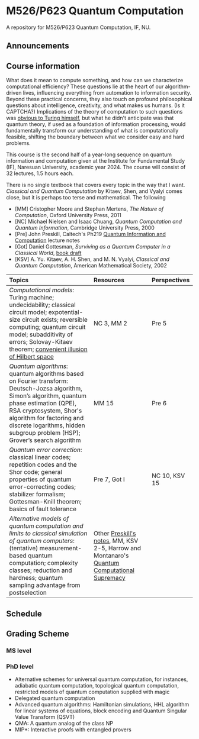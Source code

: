 # M526/P623 Quantum Computation
A repository for M526/P623 Quantum Computation, IF, NU. 

## Announcements

## Course information

What does it mean to compute something, and how can we characterize computational efficiency? These questions lie at the heart of our algorithm-driven lives, influencing everything from automation to information security. Beyond these practical concerns, they also touch on profound philosophical questions about intelligence, creativity, and what makes us humans. (Is it CAPTCHA?) Implications of the theory of computation to such questions was [obvious to Turing himself](https://en.wikipedia.org/wiki/Computing_Machinery_and_Intelligence), but what he didn't anticipate was that quantum theory, if used as a foundation of information processing, would fundamentally transform our understanding of what is computationally feasible, shifting the boundary between what we consider easy and hard problems.

This course is the second half of a year-long sequence on quantum information and computation given at the Institute for Fundamental Study (IF), Naresuan University, academic year 2024. The course will consist of 32 lectures, 1.5 hours each. 

<!--For roughly the first half of the course, we'll put on our computer-scientist hats and examine computational thinking and kinds of algorithms we could run on a large-scale, error-free quantum computer. Then we’ll explore the fundamental idea required to build such a machine–quantum error correction–and, if time permits, discuss other computationally equivalent models of quantum computation and the ongoing quest to find concrete advantages of quantum computers over their classical counterparts. -->

There is no single textbook that covers every topic in the way that I want. *Classical and Quantum Computation* by Kitaev, Shen, and Vyalyi comes close, but it is perhaps too terse and mathematical. The following

- [MM] Cristopher Moore and Stephan Mertens, *The Nature of Computation*, Oxford University Press, 2011
- [NC] Michael Nielsen and Isaac Chuang, *Quantum Computation and Quantum Information*, Cambridge University Press, 2000
- [Pre] John Preskill, Caltech's Ph219 [Quantum Information and Computation](http://theory.caltech.edu/~preskill/ph229/) lecture notes
- [Got] Daniel Gottesman, *Surviving as a Quantum Computer in a Classical World*, [book draft](https://www.cs.umd.edu/class/spring2024/cmsc858G/QECCbook-2024-ch1-15.pdf)
- [KSV] A. Yu. Kitaev, A. H. Shen, and M. N. Vyalyi, *Classical and Quantum Computation*, American Mathematical Society, 2002

|Topics|Resources|Perspectives|
|:-----|:--------|:-----------|
|*Computational models*: Turing machine; undecidability; classical circuit model; expotential-size circuit exists; reversible computing; quantum circuit model; subadditivity of errors; Solovay-Kitaev theorem; [convenient illusion of Hilbert space](https://arxiv.org/abs/1102.1360)|NC 3, MM 2|Pre 5|
|*Quantum algorithms*: quantum algorithms based on Fourier transform: Deutsch-Jozsa algorithm, Simon’s algorithm, quantum phase estimation (QPE), RSA cryptosystem, Shor's algorithm for factoring and discrete logarithms, hidden subgroup problem (HSP); Grover’s search algorithm|MM 15|Pre 6|
|*Quantum error correction*: classical linear codes; repetition codes and the Shor code; general properties of quantum error-correcting codes; stabilizer formalism; Gottesman-Knill theorem; basics of fault tolerance|Pre 7, Got I|NC 10, KSV 15|
|*Alternative models of quantum computation and limits to classical simulation of quantum computers*: (tentative) measurement-based quantum computation; complexity classes; reduction and hardness; quantum sampling advantage from postselection|Other [Preskill's notes](http://theory.caltech.edu/~preskill/ph229/), MM, KSV 2-5, Harrow and Montanaro's [Quantum Computational Supremacy](https://arxiv.org/abs/1809.07442)|

## Schedule

## Grading Scheme

### MS level

### PhD level

- Alternative schemes for universal quantum computation, for instances, adiabatic quantum computation, topological quantum computation, restricted models of quantum computation supplied with magic
- Delegated quantum computation
- Advanced quantum algorithms: Hamiltonian simulations, HHL algorithm for linear systems of equations, block encoding and Quantum Singular Value Transform (QSVT)
- QMA: A quantum analog of the class NP
- MIP*: Interactive proofs with entangled provers
